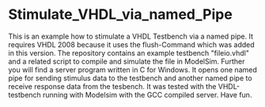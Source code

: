 # Stimulate_VHDL_via_named_Pipe
This is an example how to stimulate a VHDL Testbench via a named pipe. It requires VHDL 2008 because it uses the flush-Command which was added in this version.
The repository contains an example testbench "fileio.vhdl" and a related script to compile and simulate the file in ModelSim.
Further you will find a server program written in C for Windows. It opens one named pipe for sending stimulus data to the testbench and another named pipe to receive response data from the tesbench.
It was tested with the VHDL-testbench running with Modelsim with the GCC compiled server.
Have fun.
